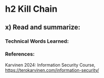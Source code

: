 # h2 Kill Chain

## x) Read and summarize:


### Technical Words Learned:


### References:
Karvinen 2024: Information Security Course, https://terokarvinen.com/information-security/
